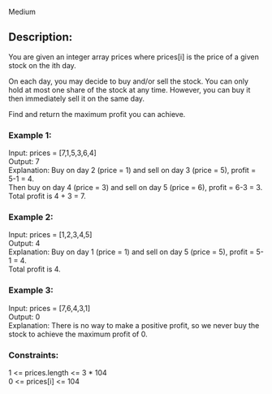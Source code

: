 Medium
## Description:
You are given an integer array prices where prices[i] is the price of a given stock on the ith day.
  
On each day, you may decide to buy and/or sell the stock. You can only hold at most one share of the stock at any time. However, you can buy it then immediately sell it on the same day.
  
Find and return the maximum profit you can achieve.

   

### Example 1:  

Input: prices = [7,1,5,3,6,4]  
Output: 7  
Explanation: Buy on day 2 (price = 1) and sell on day 3 (price = 5), profit = 5-1 = 4.  
Then buy on day 4 (price = 3) and sell on day 5 (price = 6), profit = 6-3 = 3.  
Total profit is 4 + 3 = 7.  
### Example 2:  

Input: prices = [1,2,3,4,5]  
Output: 4  
Explanation: Buy on day 1 (price = 1) and sell on day 5 (price = 5), profit = 5-1 = 4.  
Total profit is 4.  
### Example 3:
  
Input: prices = [7,6,4,3,1]  
Output: 0  
Explanation: There is no way to make a positive profit, so we never buy the stock to achieve the maximum profit of 0.
   

### Constraints:  

1 <= prices.length <= 3 * 104  
0 <= prices[i] <= 104  
